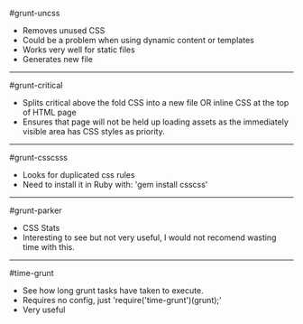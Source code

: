 
#grunt-uncss

* Removes unused CSS
* Could be a problem when using dynamic content or templates
* Works very well for static files
* Generates new file

------

#grunt-critical

* Splits critical above the fold CSS into a new file OR inline CSS at the top of HTML page
* Ensures that page will not be held up loading assets as the immediately visible area has CSS styles as priority.

------


#grunt-csscsss

* Looks for duplicated css rules
* Need to install it in Ruby with: 'gem install csscss'

------

#grunt-parker

* CSS Stats
* Interesting to see but not very useful, I would not recomend wasting time with this.

------

#time-grunt

* See how long grunt tasks have taken to execute.
* Requires no config, just 'require('time-grunt')(grunt);'
* Very useful

